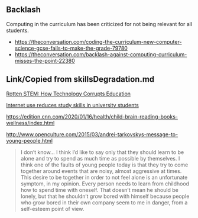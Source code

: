 Backlash
--------

Computing in the curriculum has been criticized for not being relevant for all students.

* https://theconversation.com/coding-the-curriculum-new-computer-science-gcse-fails-to-make-the-grade-79780
* https://theconversation.com/backlash-against-computing-curriculum-misses-the-point-22380


Link/Copied from skillsDegradation.md
--------------------------------------

[Rotten STEM: How Technology Corrupts Education](https://americanaffairsjournal.org/2019/08/rotten-stem-how-technology-corrupts-education/)

[Internet use reduces study skills in university students](https://www.sciencedaily.com/releases/2020/01/200117085321.htm)

https://edition.cnn.com/2020/01/16/health/child-brain-reading-books-wellness/index.html

http://www.openculture.com/2015/03/andrei-tarkovskys-message-to-young-people.html
> I don’t know… I think I’d like to say only that they should learn to be alone and try to spend as much time as possible by themselves. I think one of the faults of young people today is that they try to come together around events that are noisy, almost aggressive at times. This desire to be together in order to not feel alone is an unfortunate symptom, in my opinion. Every person needs to learn from childhood how to spend time with oneself. That doesn’t mean he should be lonely, but that he shouldn’t grow bored with himself because people who grow bored in their own company seem to me in danger, from a self-esteem point of view.